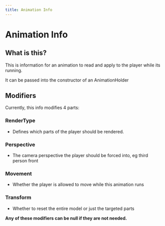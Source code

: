 ```yaml
---
title: Animation Info
---
```


# Animation Info

## What is this?

This is information for an animation to read and apply to the player while its running.

It can be passed into the constructor of an AnimationHolder

## Modifiers

Currently, this info modifies 4 parts:

### RenderType
- Defines which parts of the player should be rendered.

### Perspective
- The camera perspective the player should be forced into, eg third person front

### Movement
- Whether the player is allowed to move while this animation runs

### Transform
- Whether to reset the entire model or just the targeted parts

**Any of these modifiers can be null if they are not needed.**